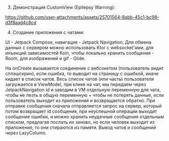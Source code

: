 3. Демонстрация CustomView (Epilepsy Warning): 

https://github.com/user-attachments/assets/25701564-8abb-45c1-bc98-d3f8aad4c8cd

4. Создание приложения с чатами:

UI - Jetpack Compose, навигация - Jetpack Navigation, Для обмена данных с сервером можно использовать Ktor с websocket'ами, для инъекций зависимостей Koin, чтобы локально хранить сообщения - Room, для изображений и gif - Glide.

На onCreate вызывается соединение с вебсокетом (пользователь видит сплэшскрин), если ошибка, то выводит на страницу с ошибкой, иначе кидает в список чатов. Весь список чатов (или часть) пользователя загружается в ViewModel, при клике на чат, мы передаем через JetpackNavigation id и заводим в VM отдельную переменную для чата, чтобы не лезть в общую переменную + чтобы не потерять данные, если пользователь выходит из приложения и возвращается обратно. При отправке сообщения сначала отправляется запрос на сервер, который потом возвращает id сообщения, при неуспешной операции выходит сообщение ошибки, и можно хранить неудачные сообщения отдельным списком, предлагая послать их заново, но если человек выходит из приложения, то они стираются из памяти. Вывод чатов и сообщений через LazyColumn.
